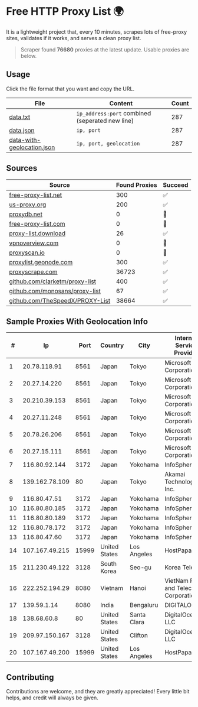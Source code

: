 
# Free HTTP Proxy List 🌍

It is a lightweight project that, every 10 minutes, scrapes lots of free-proxy sites, validates if it works, and serves a clean proxy list.


> Scraper found **76680** proxies at the latest update. Usable proxies are below.

## Usage

Click the file format that you want and copy the URL.


|File|Content|Count|
|----|-------|-----|
|[data.txt](https://raw.githubusercontent.com/themiralay/Proxy-List-World/master/data.txt)|`ip_address:port` combined (seperated new line)|287|
|[data.json](https://raw.githubusercontent.com/themiralay/Proxy-List-World/master/data.json)|`ip, port`|287|
|[data-with-geolocation.json](https://raw.githubusercontent.com/themiralay/Proxy-List-World/master/data-with-geolocation.json)|`ip, port, geolocation`|287|

## Sources

|Source|Found Proxies|Succeed|
|------|-------------|-------|
|[free-proxy-list.net](https://free-proxy-list.net)|300|✅|
|[us-proxy.org](https://www.us-proxy.org)|200|✅|
|[proxydb.net](http://proxydb.net)|0|🚫|
|[free-proxy-list.com](https://free-proxy-list.com/?page=&port=&type%5B%5D=http&type%5B%5D=https&up_time=0&search=Search)|0|🚫|
|[proxy-list.download](https://www.proxy-list.download/HTTP)|26|✅|
|[vpnoverview.com](https://vpnoverview.com/privacy/anonymous-browsing/free-proxy-servers)|0|🚫|
|[proxyscan.io](https://www.proxyscan.io)|0|🚫|
|[proxylist.geonode.com](https://proxylist.geonode.com/api/proxy-list?limit=300&page=1&sort_by=lastChecked&sort_type=desc&protocols=http,https)|300|✅|
|[proxyscrape.com](https://api.proxyscrape.com/v2/?request=displayproxies&protocol=http&timeout=10000&country=all&ssl=all&anonymity=all)|36723|✅|
|[github.com/clarketm/proxy-list](https://raw.githubusercontent.com/clarketm/proxy-list/master/proxy-list-raw.txt)|400|✅|
|[github.com/monosans/proxy-list](https://raw.githubusercontent.com/monosans/proxy-list/main/proxies/http.txt)|67|✅|
|[github.com/TheSpeedX/PROXY-List](https://raw.githubusercontent.com/TheSpeedX/PROXY-List/master/http.txt)|38664|✅|


## Sample Proxies With Geolocation Info

|#|Ip|Port|Country|City|Internet Service Provider|
|-|--|----|-------|----|-------------------------|
|1|20.78.118.91|8561|Japan|Tokyo|Microsoft Corporation|
|2|20.27.14.220|8561|Japan|Tokyo|Microsoft Corporation|
|3|20.210.39.153|8561|Japan|Tokyo|Microsoft Corporation|
|4|20.27.11.248|8561|Japan|Tokyo|Microsoft Corporation|
|5|20.78.26.206|8561|Japan|Tokyo|Microsoft Corporation|
|6|20.27.15.111|8561|Japan|Tokyo|Microsoft Corporation|
|7|116.80.92.144|3172|Japan|Yokohama|InfoSphere|
|8|139.162.78.109|80|Japan|Tokyo|Akamai Technologies, Inc.|
|9|116.80.47.51|3172|Japan|Yokohama|InfoSphere|
|10|116.80.80.185|3172|Japan|Yokohama|InfoSphere|
|11|116.80.80.189|3172|Japan|Yokohama|InfoSphere|
|12|116.80.78.172|3172|Japan|Yokohama|InfoSphere|
|13|116.80.47.60|3172|Japan|Yokohama|InfoSphere|
|14|107.167.49.215|15999|United States|Los Angeles|HostPapa|
|15|211.230.49.122|3128|South Korea|Seo-gu|Korea Telecom|
|16|222.252.194.29|8080|Vietnam|Hanoi|VietNam Post and Telecom Corporation|
|17|139.59.1.14|8080|India|Bengaluru|DIGITALOCEAN|
|18|138.68.60.8|80|United States|Santa Clara|DigitalOcean, LLC|
|19|209.97.150.167|3128|United States|Clifton|DigitalOcean, LLC|
|20|107.167.49.200|15999|United States|Los Angeles|HostPapa|



## Contributing

Contributions are welcome, and they are greatly appreciated! Every
little bit helps, and credit will always be given.

